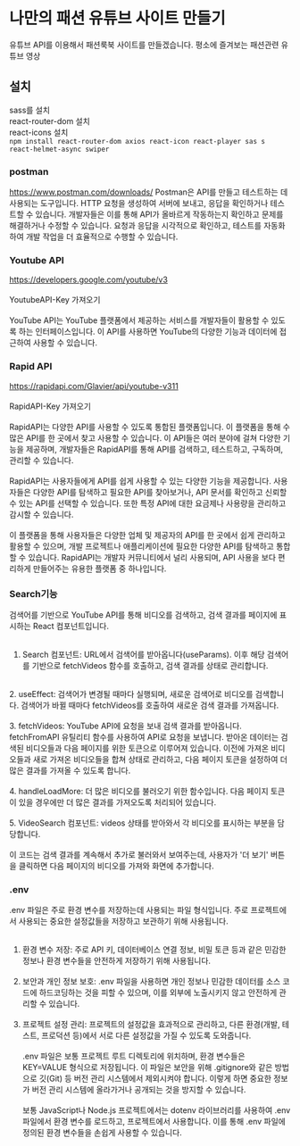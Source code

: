 #  나만의 패션 유튜브 사이트 만들기
유튜브 API를 이용해서 패션룩북 사이트를 만들겠습니다.
평소에 즐겨보는 패션관련 유튜브 영상

## 설치
sass를 설치<br>
react-router-dom 설치<br>
react-icons 설치<br>
`npm install react-router-dom axios react-icon react-player sas
s react-helmet-async swiper`

### postman
https://www.postman.com/downloads/
Postman은 API를 만들고 테스트하는 데 사용되는 도구입니다. HTTP 요청을 생성하여 서버에 보내고, 응답을 확인하거나 테스트할 수 있습니다. 개발자들은 이를 통해 API가 올바르게 작동하는지 확인하고 문제를 해결하거나 수정할 수 있습니다. 요청과 응답을 시각적으로 확인하고, 테스트를 자동화하여 개발 작업을 더 효율적으로 수행할 수 있습니다.

### Youtube API
https://developers.google.com/youtube/v3
<br><br>
YoutubeAPI-Key 가져오기
<br><br>
YouTube API는 YouTube 플랫폼에서 제공하는 서비스를 개발자들이 활용할 수 있도록 하는 인터페이스입니다. 이 API를 사용하면 YouTube의 다양한 기능과 데이터에 접근하여 사용할 수 있습니다.

### Rapid API
https://rapidapi.com/Glavier/api/youtube-v311
<br><br>
RapidAPI-Key 가져오기
<br><br>
RapidAPI는 다양한 API를 사용할 수 있도록 통합된 플랫폼입니다. 이 플랫폼을 통해 수많은 API를 한 곳에서 찾고 사용할 수 있습니다. 이 API들은 여러 분야에 걸쳐 다양한 기능을 제공하며, 개발자들은 RapidAPI를 통해 API를 검색하고, 테스트하고, 구독하며, 관리할 수 있습니다.
<br><br>
RapidAPI는 사용자들에게 API를 쉽게 사용할 수 있는 다양한 기능을 제공합니다. 사용자들은 다양한 API를 탐색하고 필요한 API를 찾아보거나, API 문서를 확인하고 신뢰할 수 있는 API를 선택할 수 있습니다. 또한 특정 API에 대한 요금제나 사용량을 관리하고 감시할 수 있습니다.
<br><br>
이 플랫폼을 통해 사용자들은 다양한 업체 및 제공자의 API를 한 곳에서 쉽게 관리하고 활용할 수 있으며, 개발 프로젝트나 애플리케이션에 필요한 다양한 API를 탐색하고 통합할 수 있습니다. RapidAPI는 개발자 커뮤니티에서 널리 사용되며, API 사용을 보다 편리하게 만들어주는 유용한 플랫폼 중 하나입니다.

### Search기능
검색어를 기반으로 YouTube API를 통해 비디오를 검색하고, 검색 결과를 페이지에 표시하는 React 컴포넌트입니다. <br>
<br>
1. Search 컴포넌트: URL에서 검색어를 받아옵니다(useParams). 이후 해당 검색어를 기반으로 fetchVideos 함수를 호출하고, 검색 결과를 상태로 관리합니다.<br>
<br>
2. useEffect: 검색어가 변경될 때마다 실행되며, 새로운 검색어로 비디오를 검색합니다. 검색어가 바뀔 때마다 fetchVideos를 호출하여 새로운 검색 결과를 가져옵니다.<br>
<br>
3. fetchVideos: YouTube API에 요청을 보내 검색 결과를 받아옵니다. fetchFromAPI 유틸리티 함수를 사용하여 API로 요청을 보냅니다. 받아온 데이터는 검색된 비디오들과 다음 페이지를 위한 토큰으로 이루어져 있습니다. 이전에 가져온 비디오들과 새로 가져온 비디오들을 합쳐 상태로 관리하고, 다음 페이지 토큰을 설정하여 더 많은 결과를 가져올 수 있도록 합니다.<br>
<br>
4. handleLoadMore: 더 많은 비디오를 불러오기 위한 함수입니다. 다음 페이지 토큰이 있을 경우에만 더 많은 결과를 가져오도록 처리되어 있습니다.<br><br>
5. VideoSearch 컴포넌트: videos 상태를 받아와서 각 비디오를 표시하는 부분을 담당합니다.
<br><br>
이 코드는 검색 결과를 계속해서 추가로 불러와서 보여주는데, 사용자가 '더 보기' 버튼을 클릭하면 다음 페이지의 비디오를 가져와 화면에 추가합니다.

### .env
.env 파일은 주로 환경 변수를 저장하는데 사용되는 파일 형식입니다. 주로 프로젝트에서 사용되는 중요한 설정값들을 저장하고 보관하기 위해 사용됩니다.
<br><br>
1. 환경 변수 저장: 주로 API 키, 데이터베이스 연결 정보, 비밀 토큰 등과 같은 민감한 정보나 환경 변수들을 안전하게 저장하기 위해 사용됩니다.
<br><br>
2. 보안과 개인 정보 보호: .env 파일을 사용하면 개인 정보나 민감한 데이터를 소스 코드에 하드코딩하는 것을 피할 수 있으며, 이를 외부에 노출시키지 않고 안전하게 관리할 수 있습니다.
<br><br>
3. 프로젝트 설정 관리: 프로젝트의 설정값을 효과적으로 관리하고, 다른 환경(개발, 테스트, 프로덕션 등)에서 서로 다른 설정값을 가질 수 있도록 도와줍니다.
<br><br>
.env 파일은 보통 프로젝트 루트 디렉토리에 위치하며, 환경 변수들은 KEY=VALUE 형식으로 저장됩니다. 이 파일은 보안을 위해 .gitignore와 같은 방법으로 깃(Git) 등 버전 관리 시스템에서 제외시켜야 합니다. 이렇게 하면 중요한 정보가 버전 관리 시스템에 올라가거나 공개되는 것을 방지할 수 있습니다.
<br><br>
보통 JavaScript나 Node.js 프로젝트에서는 dotenv 라이브러리를 사용하여 .env 파일에서 환경 변수를 로드하고, 프로젝트에서 사용합니다. 이를 통해 .env 파일에 정의된 환경 변수들을 손쉽게 사용할 수 있습니다.